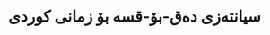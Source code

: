 ---
title: "سیانتەزی دەق-بۆ-قسە بۆ زمانی کوردی"
meta_title: "توێژینەوەی TTS ی کوردی - سیانتەزی قسەی WaveNet"
description: "گەشەپێدانی سیستەمی TTS ی کوالیتی بەرز بۆ کوردی بە بەکارهێنانی تەلاری WaveNet و مۆدێلکردنی پرۆسۆدی."
draft: false
---